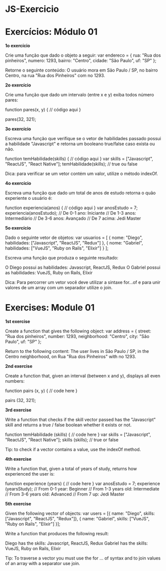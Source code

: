 # JS-Exercicio


<h1>Exercícios: Módulo 01</h1>

<b>1o exercício</b>

Crie uma função que dado o objeto a seguir:
var endereco = {
rua: "Rua dos pinheiros", numero: 1293,
bairro: "Centro", cidade: "São Paulo",
uf: "SP"
};

Retorne o seguinte conteúdo:
O usuário mora em São Paulo / SP, no bairro Centro, na rua "Rua dos Pinheiros" com no 1293.


<b>2o exercício</b>

Crie uma função que dado um intervalo (entre x e y) exiba todos número pares:

function pares(x, y) {
  // código aqui
}

pares(32, 321);


<b>3o exercício</b>

Escreva uma função que verifique se o vetor de habilidades passado possui a habilidade "Javascript" e retorna um booleano true/false caso exista ou não.


function temHabilidade(skills) {
  // código aqui
}
var skills = ["Javascript", "ReactJS", "React Native"]; temHabilidade(skills); // true ou false



Dica: para verificar se um vetor contém um valor, utilize o método indexOf.



<b>4o exercício</b>

Escreva uma função que dado um total de anos de estudo retorna o quão experiente o usuário é:


function experiencia(anos) {
  // código aqui
}
var anosEstudo = 7; experiencia(anosEstudo);
// De 0-1 ano: Iniciante
// De 1-3 anos: Intermediário // De 3-6 anos: Avançado
// De 7 acima: Jedi Master



<b>5o exercício</b>

Dado o seguinte vetor de objetos:
var usuarios = [ {
nome: "Diego",
habilidades: ["Javascript", "ReactJS", "Redux"] },
{
nome: "Gabriel",
habilidades: ["VueJS", "Ruby on Rails", "Elixir"]
} ];


Escreva uma função que produza o seguinte resultado:

O Diego possui as habilidades: Javascript, ReactJS, Redux
O Gabriel possui as habilidades: VueJS, Ruby on Rails, Elixir


Dica: Para percorrer um vetor você deve utilizar a sintaxe for...of e para unir valores de um array com um separador utilize o join.







<h1> Exercises: Module 01 </h1>

<b> 1st exercise </b>

Create a function that gives the following object:
var address = {
street: "Rua dos pinheiros", number: 1293,
neighborhood: "Centro", city: "São Paulo",
uf: "SP"
};

Return to the following content:
The user lives in São Paulo / SP, in the Centro neighborhood, on Rua "Rua dos Pinheiros" with no 1293.



<b> 2nd exercise </b>

Create a function that, given an interval (between x and y), displays all even numbers:

function pairs (x, y) {
  // code here
}

pairs (32, 321);



<b> 3rd exercise </b>

Write a function that checks if the skill vector passed has the "Javascript" skill and returns a true / false boolean whether it exists or not.


function temHabilidade (skills) {
  // code here
}
var skills = ["Javascript", "ReactJS", "React Native"]; skills (skills); // true or false



Tip: to check if a vector contains a value, use the indexOf method.


<b> 4th exercise </b>

Write a function that, given a total of years of study, returns how experienced the user is:


function experience (years) {
  // code here
}
var anosEstudo = 7; experience (yearsStudy);
// From 0-1 year: Beginner
// From 1-3 years old: Intermediate // From 3-6 years old: Advanced
// From 7 up: Jedi Master



<b> 5th exercise </b>

Given the following vector of objects:
var users = [{
name: "Diego",
skills: ["Javascript", "ReactJS", "Redux"]},
{
name: "Gabriel",
skills: ["VueJS", "Ruby on Rails", "Elixir"]
}];


Write a function that produces the following result:

Diego has the skills: Javascript, ReactJS, Redux
Gabriel has the skills: VueJS, Ruby on Rails, Elixir


Tip: To traverse a vector you must use the for ... of syntax and to join values ​​of an array with a separator use join.

